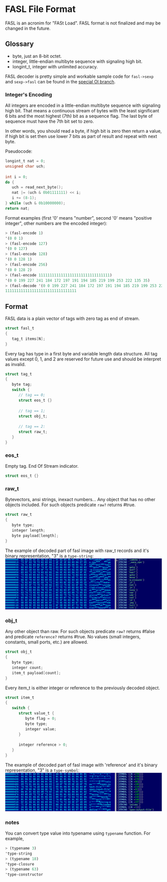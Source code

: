 FASL File Format
================

FASL is an acronim for "FASt Load". FASL format is not finalized and may be changed in the future.


Glossary
--------
* byte, just an 8-bit octet.
* integer, little-endian multibyte sequence with signaling high bit.
* longint_t, integer with unlimited accuracy.

FASL decoder is pretty simple and workable sample code for `fasl->sexp` and `sexp->fasl` can be found in the [special Ol branch](https://github.com/yuriy-chumak/ol/tree/bootstrapping/examples/bootstrapping).

### Integer's Encoding

All integers are encoded in a little-endian multibyte sequence with signaling high bit.
That means a continuous stream of bytes with the least significant 6 bits and the most highest (7th) bit as a sequence flag. The last byte of sequence must have the 7th bit set to zero.

In other words, you should read a byte, if high bit is zero then return a value, if high bit is set then use lower 7 bits as part of result and repeat with next byte.

Pseudocode:
```c
longint_t nat = 0;
unsigned char uch;

int i = 0;
do {
   uch = read_next_byte();
   nat |= (uch & 0b01111111) << i;
   i += (8-1);
} while (uch & 0b10000000);
return nat;
```

Format examples (first '0' means "number", second '0' means "positive integer", other numbers are the encoded integer):
```scheme
> (fasl-encode 1)
'(0 0 1)
> (fasl-encode 127)
'(0 0 127)
> (fasl-encode 128)
'(0 0 128 1)
> (fasl-encode 256)
'(0 0 128 2)
> (fasl-encode 11111111111111111111111111111111)
'(0 0 199 227 241 184 172 197 191 194 185 219 199 253 222 135 35)
> (fasl-decode '(0 0 199 227 241 184 172 197 191 194 185 219 199 253 222 135 35) #f)
11111111111111111111111111111111
```

Format
------

FASL data is a plain vector of tags with zero tag as end of stream.

```c
struct fasl_t
{
   tag_t items[N];
}
```

Every tag has type in a first byte and variable length data structure. All tag values except 0, 1, and 2 are reserved for future use and should be interpret as invalid.

```c
struct tag_t
{
   byte tag;
   switch {
      // tag == 0;
      struct eos_t {}

      // tag == 1;
      struct obj_t;

      // tag == 2:
      struct raw_t;
   }
}
```

### eos_t

Empty tag. End Of Stream indicator.

```c
struct eos_t {}
```

### raw_t

Bytevectors, ansi strings, inexact numbers... Any object that has no other objects included. For such objects predicate `raw?` returns #true.

```c
struct raw_t
{
   byte type;
   integer length;
   byte payload[length];
}
```

The example of decoded part of fasl image with raw_t records and it's binary representation, "3" is a `type-string`:
![](img/2022-12-19-21-51-40.png)

### obj_t

Any other object than raw. For such objects predicate `raw?` returns #false and predicate `reference?` returns #true. No values (small integers, constants, small ports, etc.) are allowed.

```c
struct obj_t
{
   byte type;
   integer count;
   item_t payload[count];
}
```

Every item_t is either integer or reference to the previously decoded object.

```c
struct item_t
{
   switch {
      struct value_t {
         byte flag = 0;
         byte type;
         integer value;
      }

      integer reference > 0;
   }
}
```

The example of decoded part of fasl image with 'reference' and it's binary representation, "3" is a `type-symbol`:
![](img/2022-12-19-23-06-48.png)

### notes

You can convert type value into typename using `typename` function. For example,
```scheme
> (typename 3)
'type-string
> (typename 18)
'type-closure
> (typename 63)
'type-constructor
```
